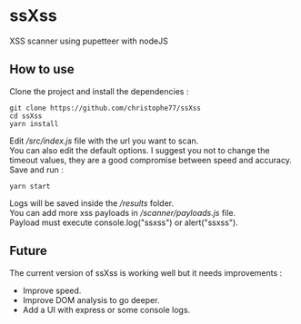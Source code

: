 # ssXss

XSS scanner using pupetteer with nodeJS<br />

## How to use

Clone the project and install the dependencies :<br />

    git clone https://github.com/christophe77/ssXss
    cd ssXss
    yarn install

Edit _/src/index.js_ file with the url you want to scan.<br />
You can also edit the default options. I suggest you not to change the timeout values, they are a good compromise between speed and accuracy.<br />
Save and run :<br />

    yarn start

Logs will be saved inside the _/results_ folder. <br />
You can add more xss payloads in _/scanner/payloads.js_ file. <br />
Payload must execute console.log("ssxss") or alert("ssxss"). <br />

## Future

The current version of ssXss is working well but it needs improvements :<br/>

- Improve speed.
- Improve DOM analysis to go deeper.
- Add a UI with express or some console logs.
